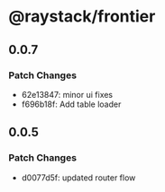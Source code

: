 # @raystack/frontier

## 0.0.7

### Patch Changes

- 62e13847: minor ui fixes
- f696b18f: Add table loader

## 0.0.5

### Patch Changes

- d0077d5f: updated router flow
